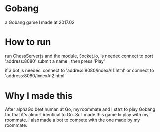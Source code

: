 # Gobang
a Gobang game I made at 2017.02

# How to run
  run ChessServer.js and the module, Socket.io, is needed
  connect to port 'address:8080'
  submit a name , then press 'Play'

  if a bot is needed:
  connect to 'address:8080/indexAI1.html'
  or connect to 'address:8080/indexAI2.html'
  
# Why I made this
After alphaGo beat human at Go, my roommate and I start to play Gobang for that it's almost identical to Go. So I made this game to play with my roommate. I also made a bot to compete with the one made by my roommate.
